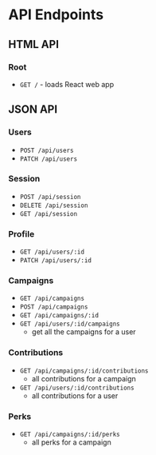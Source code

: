 # API Endpoints

## HTML API

### Root

- `GET /` - loads React web app

## JSON API

### Users

- `POST /api/users`
- `PATCH /api/users`

### Session

- `POST /api/session`
- `DELETE /api/session`
- `GET /api/session`


### Profile
- `GET /api/users/:id`
- `PATCH /api/users/:id`


### Campaigns

- `GET /api/campaigns`
- `POST /api/campaigns`
- `GET /api/campaigns/:id`
- `GET /api/users/:id/campaigns`
  - get all the campaigns for a user

### Contributions

- `GET /api/campaigns/:id/contributions`
  - all contributions for a campaign
- `GET /api/users/:id/contributions`
  - all contributions for a user

### Perks

- `GET /api/campaigns/:id/perks`
  - all perks for a campaign
